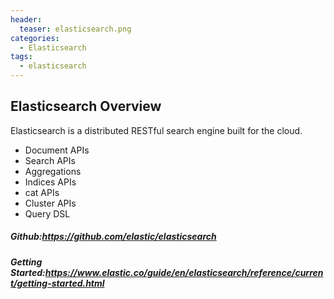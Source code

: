 ```yaml
---
header:
  teaser: elasticsearch.png
categories:
  - Elasticsearch
tags:
  - elasticsearch
---
```


## Elasticsearch Overview
Elasticsearch is a distributed RESTful search engine built for the cloud.

* Document APIs
* Search APIs
* Aggregations
* Indices APIs
* cat APIs
* Cluster APIs
* Query DSL

##### Github:https://github.com/elastic/elasticsearch

##### Getting Started:https://www.elastic.co/guide/en/elasticsearch/reference/current/getting-started.html
